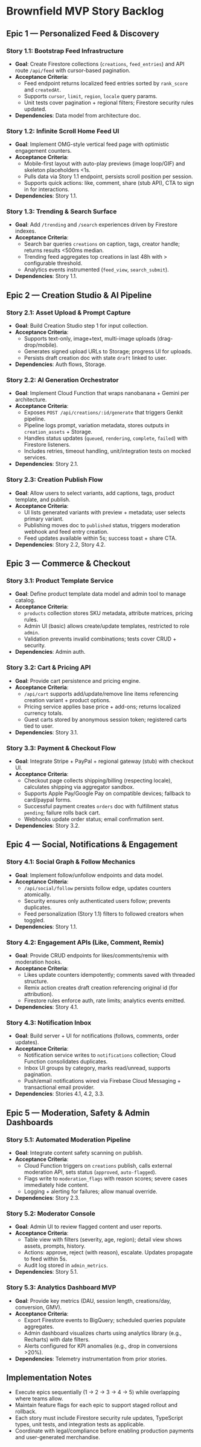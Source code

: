 # Brownfield MVP Story Backlog

## Epic 1 — Personalized Feed & Discovery

### Story 1.1: Bootstrap Feed Infrastructure
- **Goal**: Create Firestore collections (`creations`, `feed_entries`) and API route `/api/feed` with cursor-based pagination.
- **Acceptance Criteria**:
  - Feed endpoint returns localized feed entries sorted by `rank_score` and `createdAt`.
  - Supports `cursor`, `limit`, `region`, `locale` query params.
  - Unit tests cover pagination + regional filters; Firestore security rules updated.
- **Dependencies**: Data model from architecture doc.

### Story 1.2: Infinite Scroll Home Feed UI
- **Goal**: Implement OMG-style vertical feed page with optimistic engagement counters.
- **Acceptance Criteria**:
  - Mobile-first layout with auto-play previews (image loop/GIF) and skeleton placeholders <1s.
  - Pulls data via Story 1.1 endpoint, persists scroll position per session.
  - Supports quick actions: like, comment, share (stub API), CTA to sign in for interactions.
- **Dependencies**: Story 1.1.

### Story 1.3: Trending & Search Surface
- **Goal**: Add `/trending` and `/search` experiences driven by Firestore indexes.
- **Acceptance Criteria**:
  - Search bar queries `creations` on caption, tags, creator handle; returns results <500ms median.
  - Trending feed aggregates top creations in last 48h with > configurable threshold.
  - Analytics events instrumented (`feed_view`, `search_submit`).
- **Dependencies**: Story 1.1.

## Epic 2 — Creation Studio & AI Pipeline

### Story 2.1: Asset Upload & Prompt Capture
- **Goal**: Build Creation Studio step 1 for input collection.
- **Acceptance Criteria**:
  - Supports text-only, image+text, multi-image uploads (drag-drop/mobile).
  - Generates signed upload URLs to Storage; progress UI for uploads.
  - Persists draft creation doc with state `draft` linked to user.
- **Dependencies**: Auth flows, Storage.

### Story 2.2: AI Generation Orchestrator
- **Goal**: Implement Cloud Function that wraps nanobanana + Gemini per architecture.
- **Acceptance Criteria**:
  - Exposes `POST /api/creations/:id/generate` that triggers Genkit pipeline.
  - Pipeline logs prompt, variation metadata, stores outputs in `creation_assets` + Storage.
  - Handles status updates (`queued`, `rendering`, `complete`, `failed`) with Firestore listeners.
  - Includes retries, timeout handling, unit/integration tests on mocked services.
- **Dependencies**: Story 2.1.

### Story 2.3: Creation Publish Flow
- **Goal**: Allow users to select variants, add captions, tags, product template, and publish.
- **Acceptance Criteria**:
  - UI lists generated variants with preview + metadata; user selects primary variant.
  - Publishing moves doc to `published` status, triggers moderation webhook and feed entry creation.
  - Feed updates available within 5s; success toast + share CTA.
- **Dependencies**: Story 2.2, Story 4.2.

## Epic 3 — Commerce & Checkout

### Story 3.1: Product Template Service
- **Goal**: Define product template data model and admin tool to manage catalog.
- **Acceptance Criteria**:
  - `products` collection stores SKU metadata, attribute matrices, pricing rules.
  - Admin UI (basic) allows create/update templates, restricted to role `admin`.
  - Validation prevents invalid combinations; tests cover CRUD + security.
- **Dependencies**: Admin auth.

### Story 3.2: Cart & Pricing API
- **Goal**: Provide cart persistence and pricing engine.
- **Acceptance Criteria**:
  - `/api/cart` supports add/update/remove line items referencing creation variant + product options.
  - Pricing service applies base price + add-ons; returns localized currency totals.
  - Guest carts stored by anonymous session token; registered carts tied to user.
- **Dependencies**: Story 3.1.

### Story 3.3: Payment & Checkout Flow
- **Goal**: Integrate Stripe + PayPal + regional gateway (stub) with checkout UI.
- **Acceptance Criteria**:
  - Checkout page collects shipping/billing (respecting locale), calculates shipping via aggregator sandbox.
  - Supports Apple Pay/Google Pay on compatible devices; fallback to card/paypal forms.
  - Successful payment creates `orders` doc with fulfillment status `pending`; failure rolls back cart.
  - Webhooks update order status; email confirmation sent.
- **Dependencies**: Story 3.2.

## Epic 4 — Social, Notifications & Engagement

### Story 4.1: Social Graph & Follow Mechanics
- **Goal**: Implement follow/unfollow endpoints and data model.
- **Acceptance Criteria**:
  - `/api/social/follow` persists follow edge, updates counters atomically.
  - Security ensures only authenticated users follow; prevents duplicates.
  - Feed personalization (Story 1.1) filters to followed creators when toggled.
- **Dependencies**: Story 1.1.

### Story 4.2: Engagement APIs (Like, Comment, Remix)
- **Goal**: Provide CRUD endpoints for likes/comments/remix with moderation hooks.
- **Acceptance Criteria**:
  - Likes update counters idempotently; comments saved with threaded structure.
  - Remix action creates draft creation referencing original id (for attribution).
  - Firestore rules enforce auth, rate limits; analytics events emitted.
- **Dependencies**: Story 4.1.

### Story 4.3: Notification Inbox
- **Goal**: Build server + UI for notifications (follows, comments, order updates).
- **Acceptance Criteria**:
  - Notification service writes to `notifications` collection; Cloud Function consolidates duplicates.
  - Inbox UI groups by category, marks read/unread, supports pagination.
  - Push/email notifications wired via Firebase Cloud Messaging + transactional email provider.
- **Dependencies**: Stories 4.1, 4.2, 3.3.

## Epic 5 — Moderation, Safety & Admin Dashboards

### Story 5.1: Automated Moderation Pipeline
- **Goal**: Integrate content safety scanning on publish.
- **Acceptance Criteria**:
  - Cloud Function triggers on `creations` publish, calls external moderation API, sets status (`approved`, `auto-flagged`).
  - Flags write to `moderation_flags` with reason scores; severe cases immediately hide content.
  - Logging + alerting for failures; allow manual override.
- **Dependencies**: Story 2.3.

### Story 5.2: Moderator Console
- **Goal**: Admin UI to review flagged content and user reports.
- **Acceptance Criteria**:
  - Table view with filters (severity, age, region); detail view shows assets, prompts, history.
  - Actions: approve, reject (with reason), escalate. Updates propagate to feed within 5s.
  - Audit log stored in `admin_metrics`.
- **Dependencies**: Story 5.1.

### Story 5.3: Analytics Dashboard MVP
- **Goal**: Provide key metrics (DAU, session length, creations/day, conversion, GMV).
- **Acceptance Criteria**:
  - Export Firestore events to BigQuery; scheduled queries populate aggregates.
  - Admin dashboard visualizes charts using analytics library (e.g., Recharts) with date filters.
  - Alerts configured for KPI anomalies (e.g., drop in conversions >20%).
- **Dependencies**: Telemetry instrumentation from prior stories.

## Implementation Notes
- Execute epics sequentially (1 → 2 → 3 → 4 → 5) while overlapping where teams allow.
- Maintain feature flags for each epic to support staged rollout and rollback.
- Each story must include Firestore security rule updates, TypeScript types, unit tests, and integration tests as applicable.
- Coordinate with legal/compliance before enabling production payments and user-generated merchandise.
